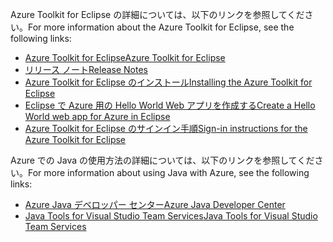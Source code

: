<span data-ttu-id="fdfc1-101">Azure Toolkit for Eclipse の詳細については、以下のリンクを参照してください。</span><span class="sxs-lookup"><span data-stu-id="fdfc1-101">For more information about the Azure Toolkit for Eclipse, see the following links:</span></span> 

* [<span data-ttu-id="fdfc1-102">Azure Toolkit for Eclipse</span><span class="sxs-lookup"><span data-stu-id="fdfc1-102">Azure Toolkit for Eclipse</span></span>](../eclipse/azure-toolkit-for-eclipse.md) 
* [<span data-ttu-id="fdfc1-103">リリース ノート</span><span class="sxs-lookup"><span data-stu-id="fdfc1-103">Release Notes</span></span>](https://github.com/Microsoft/azure-tools-for-java/releases) 
* [<span data-ttu-id="fdfc1-104">Azure Toolkit for Eclipse のインストール</span><span class="sxs-lookup"><span data-stu-id="fdfc1-104">Installing the Azure Toolkit for Eclipse</span></span>](../eclipse/azure-toolkit-for-eclipse-installation.md) 
* [<span data-ttu-id="fdfc1-105">Eclipse で Azure 用の Hello World Web アプリを作成する</span><span class="sxs-lookup"><span data-stu-id="fdfc1-105">Create a Hello World web app for Azure in Eclipse</span></span>](../eclipse/azure-toolkit-for-eclipse-create-hello-world-web-app.md) 
* [<span data-ttu-id="fdfc1-106">Azure Toolkit for Eclipse のサインイン手順</span><span class="sxs-lookup"><span data-stu-id="fdfc1-106">Sign-in instructions for the Azure Toolkit for Eclipse</span></span>](../eclipse/azure-toolkit-for-eclipse-sign-in-instructions.md) 

<span data-ttu-id="fdfc1-107">Azure での Java の使用方法の詳細については、以下のリンクを参照してください。</span><span class="sxs-lookup"><span data-stu-id="fdfc1-107">For more information about using Java with Azure, see the following links:</span></span> 

* [<span data-ttu-id="fdfc1-108">Azure Java デベロッパー センター</span><span class="sxs-lookup"><span data-stu-id="fdfc1-108">Azure Java Developer Center</span></span>](https://azure.microsoft.com/develop/java/) 
* [<span data-ttu-id="fdfc1-109">Java Tools for Visual Studio Team Services</span><span class="sxs-lookup"><span data-stu-id="fdfc1-109">Java Tools for Visual Studio Team Services</span></span>](https://java.visualstudio.com/) 
<!-- TODO: Add URLs for Java in VSCode here --> 

